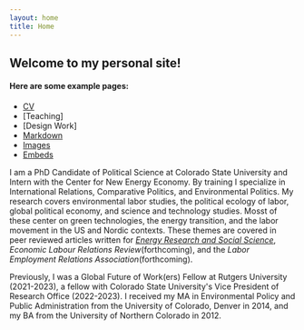 ```yaml
---
layout: home
title: Home
---
```


## Welcome to my personal site!


#### Here are some example pages:

- [CV](01-CV)
- [Teaching]
- [Design Work]
- [Markdown](02-markdown-examples)
- [Images](03-images-examples)
- [Embeds](04-embeds-examples)
  
I am a PhD Candidate of Political Science at Colorado State University and Intern with the Center for New Energy Economy. 
By training I specialize in International Relations, Comparative Politics, and Environmental Politics. My research covers environmental labor studies, the political ecology of labor, global political economy, and science and technology studies. Mosst of these center on green technologies, the energy transition, and the labor movement in the US and Nordic contexts. These themes are covered in peer reviewed articles written for [_Energy Research and Social Science_](https://www.sciencedirect.com/science/article/abs/pii/S2214629622004315), _Economic Labour Relations Review_(forthcoming), and the _Labor Employment Relations Association_(forthcoming).  

Previously, I was a Global Future of Work(ers) Fellow at Rutgers University (2021-2023), a fellow with Colorado State University's Vice President of Research Office (2022-2023). I received my MA in Environmental Policy and Public Administration from the University of Colorado, Denver in 2014, and my BA from the University of Northern Colorado in 2012.
